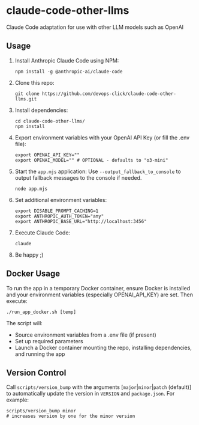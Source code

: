 # claude-code-other-llms
Claude Code adaptation for use with other LLM models such as OpenAI

## Usage

1. Install Anthropic Claude Code using NPM:
   ```shell
   npm install -g @anthropic-ai/claude-code
   ```
2. Clone this repo:
   ```shell
   git clone https://github.com/devops-click/claude-code-other-llms.git
   ```
3. Install dependencies:
   ```shell
   cd claude-code-other-llms/
   npm install
   ```
4. Export environment variables with your OpenAI API Key (or fill the .env file):
   ```shell
   export OPENAI_API_KEY=""
   export OPENAI_MODEL="" # OPTIONAL - defaults to "o3-mini"
   ```
5. Start the `app.mjs` application:
   Use `--output_fallback_to_console` to output fallback messages to the console if needed.
   ```shell
   node app.mjs
   ```
6. Set additional environment variables:
   ```shell
   export DISABLE_PROMPT_CACHING=1
   export ANTHROPIC_AUTH_TOKEN="any"
   export ANTHROPIC_BASE_URL="http://localhost:3456"
   ```
7. Execute Claude Code:
   ```shell
   claude
   ```
8. Be happy ;)

## Docker Usage

To run the app in a temporary Docker container, ensure Docker is installed and your environment variables (especially OPENAI_API_KEY) are set. Then execute:

```shell
./run_app_docker.sh [temp]
```

The script will:
- Source environment variables from a .env file (if present)
- Set up required parameters
- Launch a Docker container mounting the repo, installing dependencies, and running the app

## Version Control

Call `scripts/version_bump` with the arguments [`major`|`minor`|`patch` (default)] to automatically update the version in `VERSION` and `package.json`. For example:
   ```shell
   scripts/version_bump minor
   # increases version by one for the minor version
   ```
